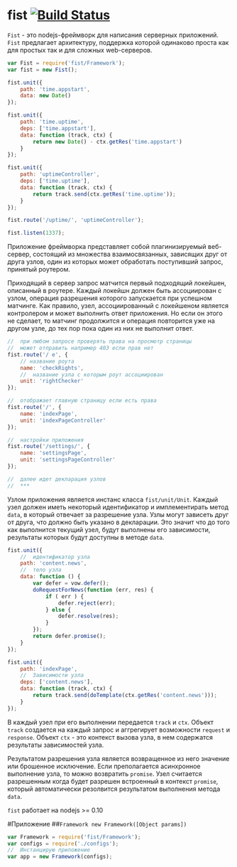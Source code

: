 fist [![Build Status](https://travis-ci.org/fistlabs/fist.png?branch=master)](https://travis-ci.org/fistlabs/fist)
=========
```Fist``` - это nodejs-фреймворк для написания серверных приложений. ```Fist``` предлагает архитектуру, поддержка которой одинаково проста как для простых так и для сложных web-серверов.
```js
var Fist = require('fist/Framework');
var fist = new Fist();

fist.unit({
    path: 'time.appstart', 
    data: new Date()
});

fist.unit({
    path: 'time.uptime',
    deps: ['time.appstart'],
    data: function (track, ctx) {
        return new Date() - ctx.getRes('time.appstart')
    }
});

fist.unit({
    path: 'uptimeController', 
    deps: ['time.uptime'], 
    data: function (track, ctx) {
        return track.send(ctx.getRes('time.uptime'));
    }
});

fist.route('/uptime/', 'uptimeController');

fist.listen(1337);
```

Приложение фреймворка представляет собой плагинизируемый веб-сервер, состоящий из множества взаимосвязанных, зависящих друг от друга узлов, один из которых может обработать поступивший запрос, принятый роутером.

Приходящий в сервер запрос матчится первый подходящий локейшен, описанный в роутере. Каждый локейшн должен быть ассоциирован с узлом, операция разрешения которого запускается при успешном матчинге. Как правило, узел, ассоциированный с локейшеном является контролером и может выполнить ответ приложения. Но если он этого не сделает, то матчинг продолжится и операция повторится уже на другом узле, до тех пор пока один из них не выполнит ответ.

```js
//  при любом запросе проверять права на просмотр страницы
//  может отправить например 403 если прав нет
fist.route('/ e', {
    // название роута
    name: 'checkRights',
    //  название узла с которым роут ассоциирован
    unit: 'rightChecker'
});

//  отображает главную страницу если есть права
fist.route('/', {
    name: 'indexPage',
    unit: 'indexPageController'
});

//  настройки приложения
fist.route('/settings/', {
    name: 'settingsPage',
    unit: 'settingsPageController'
});

//  далее идет декларация узлов
//  ***
```
Узлом приложения является инстанс класса ```fist/unit/Unit```. Каждый узел должен иметь некоторый идентификатор и имплементирать метод ```data```, в который отвечает за разрешение узла. Узлы могут зависеть друг от друга, что должно быть указано в декларации. Это значит что до того как выполнится текущий узел, будут выполнены его зависимости, результаты которых будут доступны в методе ```data```.

```js
fist.unit({
    //  идентификатор узла
    path: 'content.news',
    //  тело узла
    data: function () {
        var defer = vow.defer();
        doRequestForNews(function (err, res) {
            if ( err ) {
                defer.reject(err);
            } else {
                defer.resolve(res);
            }
        });
        return defer.promise();
    }
});

fist.unit({
    path: 'indexPage',
    //  Зависимости узла
    deps: ['content.news'],
    data: function (track, ctx) {
        return track.send(doTemplate(ctx.getRes('content.news')));
    }
});
```
В каждый узел при его выполнении передается ```track``` и ```ctx```.
Объект ```track``` создается на каждый запрос и аггрегирует возможности ```request``` и ```response```. 
Объект ```ctx``` - это контекст вызова узла, в нем содержатся результаты зависимостей узла.

Результатом разрешения узла является возвращенное из него значение или брошенное исключение. Если преполагается асинхронное выполнение узла, то можно возвратить ```promise```. Узел считается разрешенным когда будет разрешен встроенный в контекст ```promise```, который автоматически резолвится результатом выполнения метода ```data```.


```fist``` работает на nodejs >= 0.10

#Приложение
##```Framework new Framework([Object params])```
```js
var Framework = require('fist/Framework');
var configs = require('./configs');
//  Инстанцирую приложение
var app = new Framework(configs);
```
